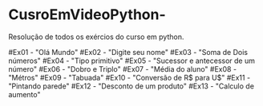 # CusroEmVideoPython-

Resolução de todos os exércios do curso em python.

#Ex01  - "Olá Mundo"
#Ex02  - "Digite seu nome"
#Ex03  - "Soma de Dois números"
#Ex04  - "Tipo primitivo"
#Ex05  - "Sucessor e antecessor de um número"
#Ex06  - "Dobro e Triplo"
#Ex07  - "Média do aluno"
#Ex08  - "Métros"
#Ex09  - "Tabuada"
#Ex10  - "Conversão de R$ para U$"
#Ex11  - "Pintando parede"
#Ex12  - "Desconto de um produto"
#Ex13  - "Calculo de aumento"